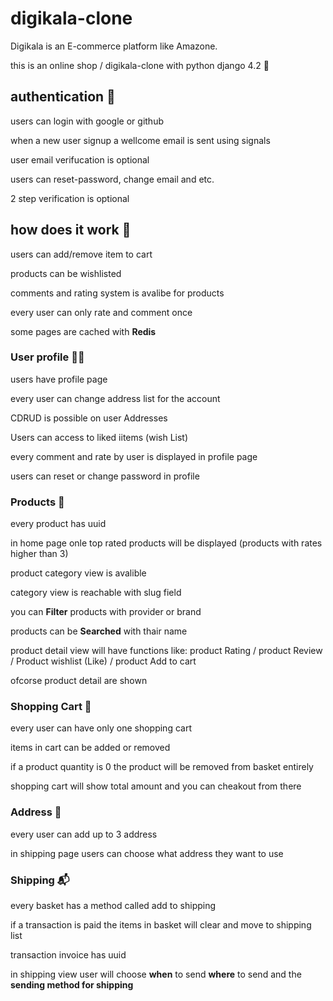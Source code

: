 # digikala-clone

Digikala is an E-commerce platform like Amazone.

this is an online shop / digikala-clone with python django 4.2  🛒

## authentication 🔐

users can login with google or github


when a new user signup a wellcome email is sent using signals

user email verifucation is optional

users can reset-password, change email and etc.

2 step verification is optional

## how does it work 🤔

users can add/remove item to cart

products can be wishlisted

comments and rating system is avalibe for products

every user can only rate and comment once 

some pages are cached with **Redis**

### User profile 🧑‍💻 

users have profile page

every user can change address list for the account

CDRUD is possible on user Addresses 

Users can access to liked iitems (wish List)

every comment and rate by user is displayed in profile page

users can reset or change password in profile


### Products 💎 
every product has uuid

in home page onle top rated products will be displayed (products with rates higher than 3)

product category view is avalible

category view is reachable with slug field


you can **Filter** products with provider or brand

products can be **Searched** with thair name

product detail view will have functions like: product Rating / product Review / Product wishlist (Like) / product Add to cart

ofcorse product detail are shown 

### Shopping Cart 🛒 

every user can have only one shopping cart

items in cart can be added or removed 

if a product quantity is 0 the product will be removed from basket entirely

shopping cart will show total amount and you can cheakout from there

### Address 🧾 

every user can add up to 3 address 

in shipping page users can choose what address they want to use

### Shipping 📬 
every basket has a method called add to shipping

if a transaction is paid the items in basket will clear and move to shipping list

transaction invoice has uuid

in shipping view user will choose **when** to send **where** to send and the **sending method for shipping**